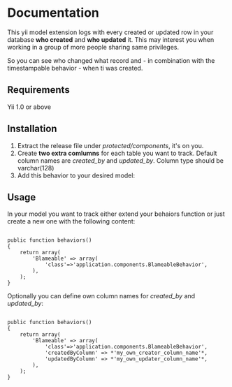 Documentation
=============
This yii model extension logs with every created or updated row in your database **who created** and **who updated** it. This may interest you when working in a group of more people sharing same privileges.

So you can see who changed what record and - in combination with the timestampable behavior - when ti was created.

Requirements
------------

Yii 1.0 or above

Installation 
------------

1. Extract the release file under *protected/components*, it's on you.
2. Create **two extra comlumns** for each table you want to track. 
Default column names are *created_by* and *updated_by*. Column type should be varchar(128)
3. Add this behavior to your desired model:

Usage 
-----

In your model you want to track either extend your behaiors function or just create a new one with the following content:

<code>
public function behaviors()
{
    return array(
        'Blameable' => array(
            'class'=>'application.components.BlameableBehavior',
        ),
    );
}
</code>

Optionally you can define own column names for *created_by* and *updated_by*:

<code>
public function behaviors()
{
    return array(
        'Blameable' => array(
            'class'=>'application.components.BlameableBehavior',
            'createdByColumn' => *'my_own_creator_column_name'*,
            'updatedByColumn' => *'my_own_updater_column_name'*,
        ),
    );
}
</code>
